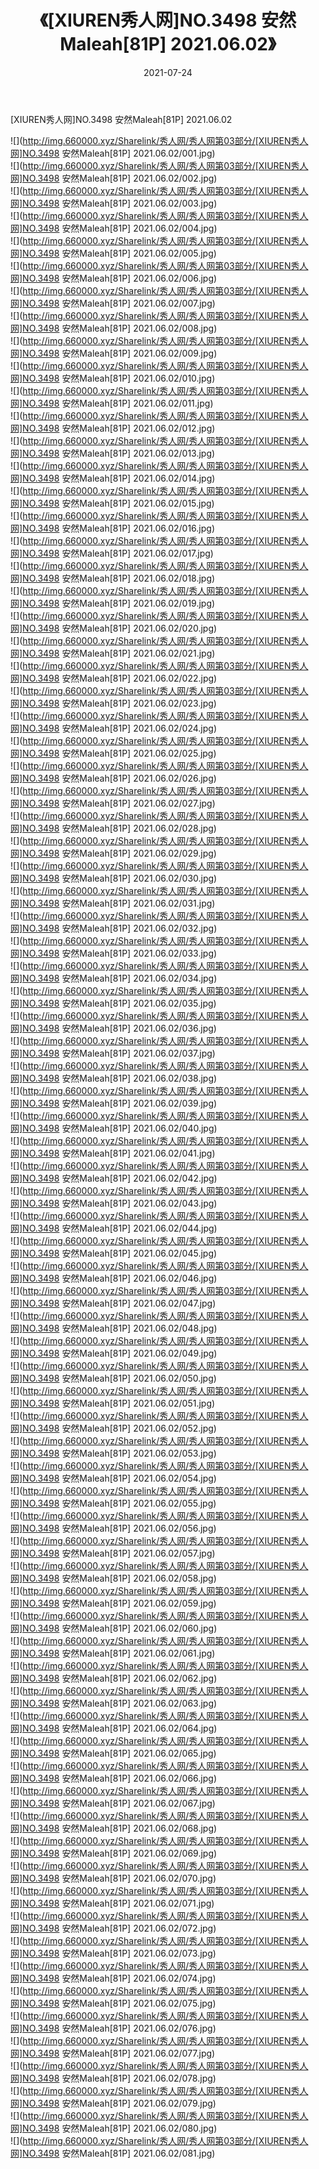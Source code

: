 ﻿---
layout: post
title:  《[XIUREN秀人网]NO.3498 安然Maleah[81P] 2021.06.02》
date:   2021-07-24
img: http://img.660000.xyz/Sharelink/秀人网/秀人网第03部分/[XIUREN秀人网]NO.3498 安然Maleah[81P] 2021.06.02/000.jpg
categories: [美女, 清纯, 唯美]
---

[XIUREN秀人网]NO.3498 安然Maleah[81P] 2021.06.02

  ![](http://img.660000.xyz/Sharelink/秀人网/秀人网第03部分/[XIUREN秀人网]NO.3498 安然Maleah[81P] 2021.06.02/001.jpg) <br> ![](http://img.660000.xyz/Sharelink/秀人网/秀人网第03部分/[XIUREN秀人网]NO.3498 安然Maleah[81P] 2021.06.02/002.jpg) <br> ![](http://img.660000.xyz/Sharelink/秀人网/秀人网第03部分/[XIUREN秀人网]NO.3498 安然Maleah[81P] 2021.06.02/003.jpg) <br> ![](http://img.660000.xyz/Sharelink/秀人网/秀人网第03部分/[XIUREN秀人网]NO.3498 安然Maleah[81P] 2021.06.02/004.jpg) <br> ![](http://img.660000.xyz/Sharelink/秀人网/秀人网第03部分/[XIUREN秀人网]NO.3498 安然Maleah[81P] 2021.06.02/005.jpg) <br> ![](http://img.660000.xyz/Sharelink/秀人网/秀人网第03部分/[XIUREN秀人网]NO.3498 安然Maleah[81P] 2021.06.02/006.jpg) <br> ![](http://img.660000.xyz/Sharelink/秀人网/秀人网第03部分/[XIUREN秀人网]NO.3498 安然Maleah[81P] 2021.06.02/007.jpg) <br> ![](http://img.660000.xyz/Sharelink/秀人网/秀人网第03部分/[XIUREN秀人网]NO.3498 安然Maleah[81P] 2021.06.02/008.jpg) <br> ![](http://img.660000.xyz/Sharelink/秀人网/秀人网第03部分/[XIUREN秀人网]NO.3498 安然Maleah[81P] 2021.06.02/009.jpg) <br> ![](http://img.660000.xyz/Sharelink/秀人网/秀人网第03部分/[XIUREN秀人网]NO.3498 安然Maleah[81P] 2021.06.02/010.jpg) <br> ![](http://img.660000.xyz/Sharelink/秀人网/秀人网第03部分/[XIUREN秀人网]NO.3498 安然Maleah[81P] 2021.06.02/011.jpg) <br> ![](http://img.660000.xyz/Sharelink/秀人网/秀人网第03部分/[XIUREN秀人网]NO.3498 安然Maleah[81P] 2021.06.02/012.jpg) <br> ![](http://img.660000.xyz/Sharelink/秀人网/秀人网第03部分/[XIUREN秀人网]NO.3498 安然Maleah[81P] 2021.06.02/013.jpg) <br> ![](http://img.660000.xyz/Sharelink/秀人网/秀人网第03部分/[XIUREN秀人网]NO.3498 安然Maleah[81P] 2021.06.02/014.jpg) <br> ![](http://img.660000.xyz/Sharelink/秀人网/秀人网第03部分/[XIUREN秀人网]NO.3498 安然Maleah[81P] 2021.06.02/015.jpg) <br> ![](http://img.660000.xyz/Sharelink/秀人网/秀人网第03部分/[XIUREN秀人网]NO.3498 安然Maleah[81P] 2021.06.02/016.jpg) <br> ![](http://img.660000.xyz/Sharelink/秀人网/秀人网第03部分/[XIUREN秀人网]NO.3498 安然Maleah[81P] 2021.06.02/017.jpg) <br> ![](http://img.660000.xyz/Sharelink/秀人网/秀人网第03部分/[XIUREN秀人网]NO.3498 安然Maleah[81P] 2021.06.02/018.jpg) <br> ![](http://img.660000.xyz/Sharelink/秀人网/秀人网第03部分/[XIUREN秀人网]NO.3498 安然Maleah[81P] 2021.06.02/019.jpg) <br> ![](http://img.660000.xyz/Sharelink/秀人网/秀人网第03部分/[XIUREN秀人网]NO.3498 安然Maleah[81P] 2021.06.02/020.jpg) <br> ![](http://img.660000.xyz/Sharelink/秀人网/秀人网第03部分/[XIUREN秀人网]NO.3498 安然Maleah[81P] 2021.06.02/021.jpg) <br> ![](http://img.660000.xyz/Sharelink/秀人网/秀人网第03部分/[XIUREN秀人网]NO.3498 安然Maleah[81P] 2021.06.02/022.jpg) <br> ![](http://img.660000.xyz/Sharelink/秀人网/秀人网第03部分/[XIUREN秀人网]NO.3498 安然Maleah[81P] 2021.06.02/023.jpg) <br> ![](http://img.660000.xyz/Sharelink/秀人网/秀人网第03部分/[XIUREN秀人网]NO.3498 安然Maleah[81P] 2021.06.02/024.jpg) <br> ![](http://img.660000.xyz/Sharelink/秀人网/秀人网第03部分/[XIUREN秀人网]NO.3498 安然Maleah[81P] 2021.06.02/025.jpg) <br> ![](http://img.660000.xyz/Sharelink/秀人网/秀人网第03部分/[XIUREN秀人网]NO.3498 安然Maleah[81P] 2021.06.02/026.jpg) <br> ![](http://img.660000.xyz/Sharelink/秀人网/秀人网第03部分/[XIUREN秀人网]NO.3498 安然Maleah[81P] 2021.06.02/027.jpg) <br> ![](http://img.660000.xyz/Sharelink/秀人网/秀人网第03部分/[XIUREN秀人网]NO.3498 安然Maleah[81P] 2021.06.02/028.jpg) <br> ![](http://img.660000.xyz/Sharelink/秀人网/秀人网第03部分/[XIUREN秀人网]NO.3498 安然Maleah[81P] 2021.06.02/029.jpg) <br> ![](http://img.660000.xyz/Sharelink/秀人网/秀人网第03部分/[XIUREN秀人网]NO.3498 安然Maleah[81P] 2021.06.02/030.jpg) <br> ![](http://img.660000.xyz/Sharelink/秀人网/秀人网第03部分/[XIUREN秀人网]NO.3498 安然Maleah[81P] 2021.06.02/031.jpg) <br> ![](http://img.660000.xyz/Sharelink/秀人网/秀人网第03部分/[XIUREN秀人网]NO.3498 安然Maleah[81P] 2021.06.02/032.jpg) <br> ![](http://img.660000.xyz/Sharelink/秀人网/秀人网第03部分/[XIUREN秀人网]NO.3498 安然Maleah[81P] 2021.06.02/033.jpg) <br> ![](http://img.660000.xyz/Sharelink/秀人网/秀人网第03部分/[XIUREN秀人网]NO.3498 安然Maleah[81P] 2021.06.02/034.jpg) <br> ![](http://img.660000.xyz/Sharelink/秀人网/秀人网第03部分/[XIUREN秀人网]NO.3498 安然Maleah[81P] 2021.06.02/035.jpg) <br> ![](http://img.660000.xyz/Sharelink/秀人网/秀人网第03部分/[XIUREN秀人网]NO.3498 安然Maleah[81P] 2021.06.02/036.jpg) <br> ![](http://img.660000.xyz/Sharelink/秀人网/秀人网第03部分/[XIUREN秀人网]NO.3498 安然Maleah[81P] 2021.06.02/037.jpg) <br> ![](http://img.660000.xyz/Sharelink/秀人网/秀人网第03部分/[XIUREN秀人网]NO.3498 安然Maleah[81P] 2021.06.02/038.jpg) <br> ![](http://img.660000.xyz/Sharelink/秀人网/秀人网第03部分/[XIUREN秀人网]NO.3498 安然Maleah[81P] 2021.06.02/039.jpg) <br> ![](http://img.660000.xyz/Sharelink/秀人网/秀人网第03部分/[XIUREN秀人网]NO.3498 安然Maleah[81P] 2021.06.02/040.jpg) <br> ![](http://img.660000.xyz/Sharelink/秀人网/秀人网第03部分/[XIUREN秀人网]NO.3498 安然Maleah[81P] 2021.06.02/041.jpg) <br> ![](http://img.660000.xyz/Sharelink/秀人网/秀人网第03部分/[XIUREN秀人网]NO.3498 安然Maleah[81P] 2021.06.02/042.jpg) <br> ![](http://img.660000.xyz/Sharelink/秀人网/秀人网第03部分/[XIUREN秀人网]NO.3498 安然Maleah[81P] 2021.06.02/043.jpg) <br> ![](http://img.660000.xyz/Sharelink/秀人网/秀人网第03部分/[XIUREN秀人网]NO.3498 安然Maleah[81P] 2021.06.02/044.jpg) <br> ![](http://img.660000.xyz/Sharelink/秀人网/秀人网第03部分/[XIUREN秀人网]NO.3498 安然Maleah[81P] 2021.06.02/045.jpg) <br> ![](http://img.660000.xyz/Sharelink/秀人网/秀人网第03部分/[XIUREN秀人网]NO.3498 安然Maleah[81P] 2021.06.02/046.jpg) <br> ![](http://img.660000.xyz/Sharelink/秀人网/秀人网第03部分/[XIUREN秀人网]NO.3498 安然Maleah[81P] 2021.06.02/047.jpg) <br> ![](http://img.660000.xyz/Sharelink/秀人网/秀人网第03部分/[XIUREN秀人网]NO.3498 安然Maleah[81P] 2021.06.02/048.jpg) <br> ![](http://img.660000.xyz/Sharelink/秀人网/秀人网第03部分/[XIUREN秀人网]NO.3498 安然Maleah[81P] 2021.06.02/049.jpg) <br> ![](http://img.660000.xyz/Sharelink/秀人网/秀人网第03部分/[XIUREN秀人网]NO.3498 安然Maleah[81P] 2021.06.02/050.jpg) <br> ![](http://img.660000.xyz/Sharelink/秀人网/秀人网第03部分/[XIUREN秀人网]NO.3498 安然Maleah[81P] 2021.06.02/051.jpg) <br> ![](http://img.660000.xyz/Sharelink/秀人网/秀人网第03部分/[XIUREN秀人网]NO.3498 安然Maleah[81P] 2021.06.02/052.jpg) <br> ![](http://img.660000.xyz/Sharelink/秀人网/秀人网第03部分/[XIUREN秀人网]NO.3498 安然Maleah[81P] 2021.06.02/053.jpg) <br> ![](http://img.660000.xyz/Sharelink/秀人网/秀人网第03部分/[XIUREN秀人网]NO.3498 安然Maleah[81P] 2021.06.02/054.jpg) <br> ![](http://img.660000.xyz/Sharelink/秀人网/秀人网第03部分/[XIUREN秀人网]NO.3498 安然Maleah[81P] 2021.06.02/055.jpg) <br> ![](http://img.660000.xyz/Sharelink/秀人网/秀人网第03部分/[XIUREN秀人网]NO.3498 安然Maleah[81P] 2021.06.02/056.jpg) <br> ![](http://img.660000.xyz/Sharelink/秀人网/秀人网第03部分/[XIUREN秀人网]NO.3498 安然Maleah[81P] 2021.06.02/057.jpg) <br> ![](http://img.660000.xyz/Sharelink/秀人网/秀人网第03部分/[XIUREN秀人网]NO.3498 安然Maleah[81P] 2021.06.02/058.jpg) <br> ![](http://img.660000.xyz/Sharelink/秀人网/秀人网第03部分/[XIUREN秀人网]NO.3498 安然Maleah[81P] 2021.06.02/059.jpg) <br> ![](http://img.660000.xyz/Sharelink/秀人网/秀人网第03部分/[XIUREN秀人网]NO.3498 安然Maleah[81P] 2021.06.02/060.jpg) <br> ![](http://img.660000.xyz/Sharelink/秀人网/秀人网第03部分/[XIUREN秀人网]NO.3498 安然Maleah[81P] 2021.06.02/061.jpg) <br> ![](http://img.660000.xyz/Sharelink/秀人网/秀人网第03部分/[XIUREN秀人网]NO.3498 安然Maleah[81P] 2021.06.02/062.jpg) <br> ![](http://img.660000.xyz/Sharelink/秀人网/秀人网第03部分/[XIUREN秀人网]NO.3498 安然Maleah[81P] 2021.06.02/063.jpg) <br> ![](http://img.660000.xyz/Sharelink/秀人网/秀人网第03部分/[XIUREN秀人网]NO.3498 安然Maleah[81P] 2021.06.02/064.jpg) <br> ![](http://img.660000.xyz/Sharelink/秀人网/秀人网第03部分/[XIUREN秀人网]NO.3498 安然Maleah[81P] 2021.06.02/065.jpg) <br> ![](http://img.660000.xyz/Sharelink/秀人网/秀人网第03部分/[XIUREN秀人网]NO.3498 安然Maleah[81P] 2021.06.02/066.jpg) <br> ![](http://img.660000.xyz/Sharelink/秀人网/秀人网第03部分/[XIUREN秀人网]NO.3498 安然Maleah[81P] 2021.06.02/067.jpg) <br> ![](http://img.660000.xyz/Sharelink/秀人网/秀人网第03部分/[XIUREN秀人网]NO.3498 安然Maleah[81P] 2021.06.02/068.jpg) <br> ![](http://img.660000.xyz/Sharelink/秀人网/秀人网第03部分/[XIUREN秀人网]NO.3498 安然Maleah[81P] 2021.06.02/069.jpg) <br> ![](http://img.660000.xyz/Sharelink/秀人网/秀人网第03部分/[XIUREN秀人网]NO.3498 安然Maleah[81P] 2021.06.02/070.jpg) <br> ![](http://img.660000.xyz/Sharelink/秀人网/秀人网第03部分/[XIUREN秀人网]NO.3498 安然Maleah[81P] 2021.06.02/071.jpg) <br> ![](http://img.660000.xyz/Sharelink/秀人网/秀人网第03部分/[XIUREN秀人网]NO.3498 安然Maleah[81P] 2021.06.02/072.jpg) <br> ![](http://img.660000.xyz/Sharelink/秀人网/秀人网第03部分/[XIUREN秀人网]NO.3498 安然Maleah[81P] 2021.06.02/073.jpg) <br> ![](http://img.660000.xyz/Sharelink/秀人网/秀人网第03部分/[XIUREN秀人网]NO.3498 安然Maleah[81P] 2021.06.02/074.jpg) <br> ![](http://img.660000.xyz/Sharelink/秀人网/秀人网第03部分/[XIUREN秀人网]NO.3498 安然Maleah[81P] 2021.06.02/075.jpg) <br> ![](http://img.660000.xyz/Sharelink/秀人网/秀人网第03部分/[XIUREN秀人网]NO.3498 安然Maleah[81P] 2021.06.02/076.jpg) <br> ![](http://img.660000.xyz/Sharelink/秀人网/秀人网第03部分/[XIUREN秀人网]NO.3498 安然Maleah[81P] 2021.06.02/077.jpg) <br> ![](http://img.660000.xyz/Sharelink/秀人网/秀人网第03部分/[XIUREN秀人网]NO.3498 安然Maleah[81P] 2021.06.02/078.jpg) <br> ![](http://img.660000.xyz/Sharelink/秀人网/秀人网第03部分/[XIUREN秀人网]NO.3498 安然Maleah[81P] 2021.06.02/079.jpg) <br> ![](http://img.660000.xyz/Sharelink/秀人网/秀人网第03部分/[XIUREN秀人网]NO.3498 安然Maleah[81P] 2021.06.02/080.jpg) <br> ![](http://img.660000.xyz/Sharelink/秀人网/秀人网第03部分/[XIUREN秀人网]NO.3498 安然Maleah[81P] 2021.06.02/081.jpg) <br>